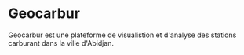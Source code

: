 # Geocarbur
Geocarbur est une plateforme de visualistion et d'analyse des stations carburant dans la ville d'Abidjan.
